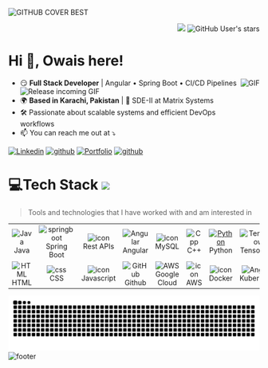 ![GITHUB COVER BEST](https://user-images.githubusercontent.com/104893311/236267366-3c79f5d9-2587-49aa-96e7-e45e9a546f22.png)
<p align="right"> 
    <img src="https://komarev.com/ghpvc/?username=muhammadowaismushtaq&label=Profile%20views&color=0e75b6&style=flat">
    <img alt="GitHub User's stars" src="https://img.shields.io/github/stars/muhammadowaismushtaq?label=Stars">
</p>
<div class="d-flex flex-column justify-content-center align-items-center w-100" *ngIf="bio$ | async as bio">
    <div class="d-flex flex-column min-vh-95 justify-content-center align-items-center w-100">
        <h1>Hi 👋, <b>Owais here!</b></h1>
<img align="right" alt="GIF" height="210px" src="https://user-images.githubusercontent.com/104893311/219148682-fd27b1a7-85a4-4ac7-8a49-6025a58fb62c.gif" />
        
- :smirk: **Full Stack Developer** | Angular • Spring Boot • CI/CD Pipelines <img src="https://media.giphy.com/media/WUlplcMpOCEmTGBtBW/giphy.gif" width="30" title="Don't disturb me, I have a release coming up!" alt="Release incoming GIF" />
- 🌍 **Based in Karachi, Pakistan** | 💼 SDE-II at Matrix Systems  
- 🛠️ Passionate about scalable systems and efficient DevOps workflows
- 📫 You can reach me out at ⤵

<div align="justify">

[![Linkedin](https://img.shields.io/badge/-Connect-%230072b1?style=for-the-badge&logo=Linkedin&logoColor=white)](https://www.linkedin.com/in/muhammadowaismushtaq/)
[![github](https://img.shields.io/badge/-Follow-%23ff69b4?style=for-the-badge&logo=instagram&logoColor=white)](https://www.instagram.com/m_owaismushtaq/)
[![Portfolio](https://img.shields.io/badge/-Portfolio-%23000000?style=for-the-badge&logo=globe&logoColor=white)](https://muhammadowaismushtaq.github.io/)
[![github](https://img.shields.io/badge/-Streak-%23FDFF70?style=for-the-badge&logo=snapchat&logoColor=black)](https://www.snapchat.com/add/m_owaismushtaq/)


<!--- [![github](https://img.shields.io/badge/-Follow-%2300acee?style=for-the-badge&logo=twitter&logoColor=white)](https://twitter.com/m_owaismushtaq/)-->
      
</div>
</div> 

# 💻Tech Stack <img src = "https://media2.giphy.com/media/QssGEmpkyEOhBCb7e1/giphy.gif?cid=ecf05e47a0n3gi1bfqntqmob8g9aid1oyj2wr3ds3mg700bl&rid=giphy.gif" width = 32px> 
<!--- ## My favorite tools and technologies ⚙️ -->

> Tools and technologies that I have worked with and am interested in
<table>
  <tr>
    <td align="center" width="96">
        <img src="https://techstack-generator.vercel.app/java-icon.svg" alt="Java" width="65" height="65" />
      <br>Java
    </td>
    <td align="center" width="96">
        <img src="https://skillicons.dev/icons?i=spring" width="48" height="48" alt="springboot" />
      <br>Spring Boot
    </td>                                                                                                                 
    <td align="center" width="96">
        <img src="https://techstack-generator.vercel.app/restapi-icon.svg" alt="icon" width="65" height="65" />
      <br>Rest APIs
    </td>
       <td align="center" width="96">
        <img src="https://skillicons.dev/icons?i=angular" width="48" height="48" alt="Angular" />
      <br>Angular
    </td>  
       <td align="center" width="96"> 
      <img src="https://techstack-generator.vercel.app/mysql-icon.svg" alt="icon" width="65" height="65" />
       <br>MySQL
    </td> 
    <td align="center" width="96">
        <img src="https://techstack-generator.vercel.app/cpp-icon.svg" alt="Cpp" width="65" height="65" />
      <br>C++
    </td>
    <td align="center" width="96">
        <a href="#macropower-tech">
          <img src="https://techstack-generator.vercel.app/python-icon.svg" alt="Python" width="65" height="65" />
        </a>
        <br>Python
      </td>                                                                                                         
      <td align="center" width="96">
          <img src="https://skillicons.dev/icons?i=tensorflow" width="48" height="48" alt="Tensorflow" />
        <br>Tensorflow
      </td>
 </tr>                                                                                                        
 <tr> 
 <!---
 <td align="center" width="96">
     <img src="https://techstack-generator.vercel.app/csharp-icon.svg" alt="csharp" width="65" height="65" />
      <br>C#
    </td>                                                                                                      
    <td align="center" width="96">
        <img src="https://skillicons.dev/icons?i=dotnet" width="48" height="48" alt="dotnet" />
      <br>Dot Net
    </td>   --->   
    <td align="center"  width="96">
        <img src="https://skillicons.dev/icons?i=html" width="48" height="48" alt="HTML" />
      <br>HTML
    </td>                                                                                  
    <td align="center" width="96">
        <img src="https://skillicons.dev/icons?i=css" width="48" height="48" alt="css" />
      <br>CSS
    </td>                                                                               
     <td align="center" width="96">
        <img src="https://techstack-generator.vercel.app/js-icon.svg" alt="icon" width="65" height="65" />
      <br>Javascript
    </td>                                                                                 
    <td align="center" width="96">
        <img src="https://techstack-generator.vercel.app/github-icon.svg" width="48" height="48" alt="GitHub" />
      <br>Github
    </td>
    <td align="center" width="96">
      <img src="https://skillicons.dev/icons?i=gcp" width="48" height="48" alt="AWS" />
      <br>Google Cloud
    </td>  
    <td align="center" width="96">
      <img src="https://techstack-generator.vercel.app/aws-icon.svg" alt="icon" width="65" height="65" />
       <!--- <img src="https://skillicons.dev/icons?i=aws" width="48" height="48" alt="AWS" /> --->
      <br>AWS
    </td>                                                                                                                                                 
    <td align="center" width="96">
        <img src="https://techstack-generator.vercel.app/docker-icon.svg" alt="icon" width="65" height="65" />
      <br>Docker
    </td>                                                                                                                                                  
    <td align="center" width="96">    
        <img src="https://techstack-generator.vercel.app/kubernetes-icon.svg" width="48" height="48" alt="Angular" />
        <br>Kubernetes
    </td>    
  </tr>
</table>

<img src="https://raw.githubusercontent.com/Zulfiqar-Ali10/Zulfiqar-Ali10/output/snake.svg" alt="Snake animation"/>
<img src="https://user-images.githubusercontent.com/73097560/115834477-dbab4500-a447-11eb-908a-139a6edaec5c.gif" alt="footer"/>

<!---
## Github Stats 📈
![Owais's GitHub stats](https://github-readme-stats.vercel.app/api?username=muhammadowaismushtaq&show_icons=true&include_all_commits=true&count_private=true&title_color=fff&icon_color=79ff97&text_color=9f9f9f&bg_color=151515)
[![Top Langs](https://github-readme-stats.vercel.app/api/top-langs/?username=muhammadowaismushtaq&layout=compact&theme=vision-friendly-dark)](https://github.com/anuraghazra/github-readme-stats)
[![GitHub Streak](http://github-readme-streak-stats.herokuapp.com?user=muhammadowaismushtaq&theme=dark&background=000000)](https://git.io/streak-stats)
<img height="180em" src="https://github-readme-stats-eight-theta.vercel.app/api?username=muhammadowaismushtaq&show_icons=true&theme=algolia&include_all_commits=true&count_private=true"/> 
<p align="left"> <a href="https://github.com/ryo-ma/github-profile-trophy"><img src="https://github-profile-trophy.vercel.app/?username=veasna22&theme=dracula" alt="Veasna22" /></a> </p>

## ⚡Recent GitHub Activity
  [![Owais's github activity graph](https://github-readme-activity-graph.vercel.app/graph?username=muhammadowaismushtaq&bg_color=18122B&color=6096B4&line=3A98B9&point=FCFFE7&area=true&hide_border=false)](https://github.com/ashutosh00710/github-readme-activity-graph)
--->
 
  

